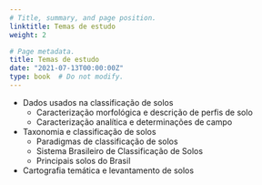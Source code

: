 ```yaml
---
# Title, summary, and page position.
linktitle: Temas de estudo
weight: 2

# Page metadata.
title: Temas de estudo
date: "2021-07-13T00:00:00Z"
type: book  # Do not modify.
---
```


* Dados usados na classificação de solos
  * Caracterização morfológica e descrição de perfis de solo
  * Caracterização analítica e determinações de campo
* Taxonomia e classificação de solos
  * Paradigmas de classificação de solos
  * Sistema Brasileiro de Classificação de Solos
  * Principais solos do Brasil
* Cartografia temática e levantamento de solos
